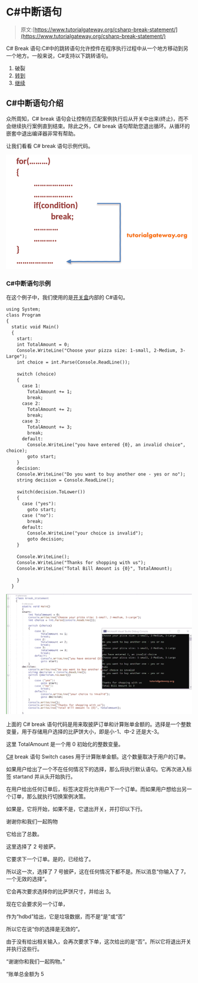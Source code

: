# C#中断语句

> 原文:[https://www.tutorialgateway.org/csharp-break-statement/](https://www.tutorialgateway.org/csharp-break-statement/)

C# Break 语句:C#中的跳转语句允许控件在程序执行过程中从一个地方移动到另一个地方。一般来说，C#支持以下跳转语句。

1.  破裂
2.  [转到](https://www.tutorialgateway.org/csharp-goto-statement/)
3.  [继续](https://www.tutorialgateway.org/csharp-continue-statement/)

## C#中断语句介绍

众所周知，C# break 语句会让控制在匹配案例执行后从开关中出来(终止)，而不会继续执行案例直到结束。除此之外，C# break 语句帮助您退出循环。从循环的嵌套中退出编译器非常有帮助。

让我们看看 C# break 语句示例代码。

![C# Break Statement 1](img/b082e40c72e95b790c683597d85d4712.png)

### C#中断语句示例

在这个例子中，我们使用的是[开关盒](https://www.tutorialgateway.org/csharp-switch-case/)内部的 C#语句。

```
using System;
class Program
{
  static void Main()
  {
    start:
    int TotalAmount = 0;
    Console.WriteLine("Choose your pizza size: 1-small, 2-Medium, 3-Large");
    int choice = int.Parse(Console.ReadLine());

    switch (choice)
    {
      case 1:
        TotalAmount += 1;
        break;
      case 2:
        TotalAmount += 2;
        break;
      case 3:
        TotalAmount += 3;
        break;
      default:
        Console.WriteLine("you have entered {0}, an invalid choice", choice);
        goto start;
    }
    decision:
    Console.WriteLine("Do you want to buy another one - yes or no");
    string decision = Console.ReadLine();

    switch(decision.ToLower())
    {
      case ("yes"):
        goto start;
      case ("no"):
        break;
      default:
        Console.WriteLine("your choice is invalid");
        goto decision;
    }

    Console.WriteLine();
    Console.WriteLine("Thanks for shopping with us");
    Console.WriteLine("Total Bill Amount is {0}", TotalAmount);

    }
  }
```

![C# Break Statement 2](img/602ad3895025d7988f72c9f8a967b4e1.png)

上面的 C# break 语句代码是用来取披萨订单和计算账单金额的。选择是一个整数变量，用于存储用户选择的比萨饼大小，即是小-1、中-2 还是大-3。

这里 TotalAmount 是一个用 0 初始化的整数变量。

[C#](https://www.tutorialgateway.org/csharp-tutorial/) break 语句 Switch cases 用于计算账单金额。这个数量取决于用户的订单。

如果用户给出了一个不在任何情况下的选择，那么将执行默认语句。它再次进入标签 startand 并从头开始执行。

在用户给出任何订单后，标签决定将允许用户下一个订单。而如果用户想给出另一个订单，那么就执行切换案例决策。

如果是，它将开始，如果不是，它退出开关，并打印以下行。

谢谢你和我们一起购物

它给出了总数。

这里选择了 2 号披萨。

它要求下一个订单。是的，已经给了。

所以这一次，选择了 7 号披萨，这在任何情况下都不是。所以消息“你输入了 7，一个无效的选择”。

它会再次要求选择你的比萨饼尺寸，并给出 3。

现在它会要求另一个订单，

作为“hdbd”给出，它是垃圾数据，而不是“是”或“否”

所以它在说“你的选择是无效的”。

由于没有给出相关输入，会再次要求下单，这次给出的是“否”。所以它将退出开关并执行这些行。

“谢谢你和我们一起购物。”

“账单总金额为 5